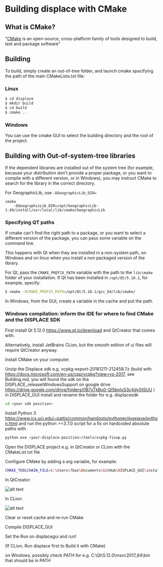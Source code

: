 # Building displace with CMake

## What is CMake?

"[CMake](https://cmake.org) is an open-source, cross-platform family of tools designed to build, test and package software"

## Building

To build, simply create an out-of-tree folder, and launch cmake spacifying the path of the main CMakeLists.txt file:

### Linux

```bash
$ cd displace
$ mkdir build
$ cd build
$ cmake ..
```

### Windows

You can use the cmake GUI to select the building directory and the root of the project.

## Building with Out-of-system-tree libraries

If the dependent libraries are installed out of the system tree (for example, because your distribution don't provide
a proper package, or you want to compile with a different version, or in Windows), you may instruct CMake to search 
for the library in the correct directory.

For GeographicLib, use `-DGeographicLib_DIR=`



```
cmake 
    -DGeographicLib_DIR=/opt/GeographicLib-1.49/install/usr/local/lib/cmake/GeographicLib 
```

### Specifying QT paths

If cmake can't find the right path to a package, or you want to select a different version of the package, you can 
pass some variable on the command line.

This happens with Qt when they are installed in a non-system path, on Windows and on linux when you install a non 
packaged version of the library.

For Qt, pass the `CMAKE_PREFIX_PATH` variable with the path to the `lib/cmake` folder of your installation.
If Qt has been installed in `/opt/Qt/5.10.1`, for example, specify:

```bash
$ cmake -DCMAKE_PREFIX_PATH=/opt/Qt/5.10.1/gcc_64/lib/cmake/
```

In Windows, from the GUI, create a variable in the cache and put the path.


### Windows compilation: inform the IDE for where to find CMake and the DISPLACE SDK

First install Qt 5.12.0 https://www.qt.io/download and QtCreator that comes with.

Alternatively, install JetBrains CLion, but the smooth edition of ui files will require QtCreator anyway.

Install CMake on your computer.

Unzip the Displace sdk e.g. vcpkg-export-20181211-212458.7z (build with https://docs.microsoft.com/en-us/cpp/vcpkg?view=vs-2017, 
see Building.md, you will found the sdk on the DISPLACE_release\WindowsSupport on
 google drive https://drive.google.com/drive/folders/0B7xTkBu0-QI5bnIxS3c4dy0tSUU ) in DISPLACE_GUI install and rename 
the folder for e.g. displacesdk

```bash
cd <your sdk position>
```

Install Python 3  https://www.ics.uci.edu/~pattis/common/handouts/pythoneclipsejava/python.html
 and run the python >=3.7.0 script for a fix on hardcoded absolute paths with

```bash
python.exe <your-displace-position>/tools/vcpkg-fixup.py
```

 Open the DISPLACE project e.g. in QtCreator or CLion with the CMakeList.txt file

 Configure CMake by adding a arg variable, for example:
```bash
CMAKE_TOOLCHAIN_FILE=C:\Users\fbas\Documents\GitHub\DISPLACE_GUI\install\displacesdk\scripts\buildsystems\vcpkg.cmake
```

In QtCreator:

![alt text](https://github.com/frabas/DISPLACE_GUI/blob/master/docs/set_CMAKE_TOOLCHAIN_FILE_in_QtCreator.png)

In CLion:

![alt text](https://github.com/frabas/DISPLACE_GUI/blob/master/docs/set_CMAKE_TOOLCHAIN_FILE_in_CLion.png)

Clear or reset cache and re-run CMake

Compile DISPLACE_GUI

Set the Run on displacegui and run!

(If CLion, Run displace first to Build it with CMake)

on Windows, possibly check PATH for e.g.  C:\Qt\5.12.0\msvc2017_64\bin that should be in PATH




